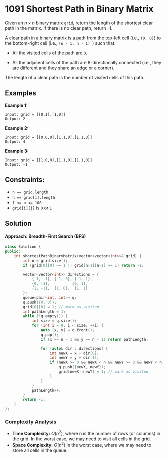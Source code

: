 # 1091 Shortest Path in Binary Matrix

Given an $n \times n$ binary matrix `grid`, return the length of the shortest clear path in the matrix. If there is no clear path, return -1.

A clear path in a binary matrix is a path from the top-left cell (i.e., `(0, 0)`) to the bottom-right cell (i.e., `(n - 1, n - 1) `) such that:
- All the visited cells of the path are `0`.

- All the adjacent cells of the path are 8-directionally connected (i.e., they are different and they share an edge or a corner).

The length of a clear path is the number of visited cells of this path.

## Examples
**Example 1:**
```
Input: grid = [[0,1],[1,0]]
Output: 2
```
**Example 2:**
```
Input: grid = [[0,0,0],[1,1,0],[1,1,0]]
Output: 4
```
**Example 3:**
```
Input: grid = [[1,0,0],[1,1,0],[1,1,0]]
Output: -1
```
## Constraints:
- `n == grid.length`
- `n == grid[i].length`
- `1 <= n <= 100`
- `grid[i][j]` is `0` or `1`
## Solution

#### Approach: Breadth-First Search (BFS)
```cpp
class Solution {
public:
    int shortestPathBinaryMatrix(vector<vector<int>>& grid) {
        int n = grid.size();
        if (grid[0][0] == 1 || grid[n-1][n-1] == 1) return -1;

        vector<vector<int>> directions = {
            {-1, -1}, {-1, 0}, {-1, 1},
            {0, -1},          {0, 1},
            {1, -1},  {1, 0},  {1, 1}
        };
        queue<pair<int, int>> q;
        q.push({0, 0});
        grid[0][0] = 1; // mark as visited
        int pathLength = 1;
        while (!q.empty()) {
            int size = q.size();
            for (int i = 0; i < size; ++i) {
                auto [x, y] = q.front();
                q.pop();
                if (x == n - 1 && y == n - 1) return pathLength;

                for (auto& dir : directions) {
                    int newX = x + dir[0];
                    int newY = y + dir[1];
                    if (newX >= 0 && newX < n && newY >= 0 && newY < n && grid[newX][newY] == 0) {
                        q.push({newX, newY});
                        grid[newX][newY] = 1; // mark as visited
                    }
                }
            }
            pathLength++;
        }
        return -1;
    }
};
``` 
### Complexity Analysis
- **Time Complexity:** $O(n^2)$, where n is the number of rows (or columns) in the grid. In the worst case, we may need to visit all cells in the grid.
- **Space Complexity:** $O(n^2)$ in the worst case, where we may need to store all cells in the queue.
